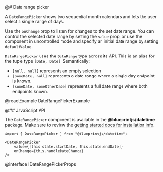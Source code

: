 @# Date range picker

A `DateRangePicker` shows two sequential month calendars and lets the user select a single range of
days.

Use the `onChange` prop to listen for changes to the set date range. You can control the selected
date range by setting the `value` prop, or use the component in uncontrolled mode and specify an
initial date range by setting `defaultValue`.

`DateRangePicker` uses the `DateRange` type across its API.
This is an alias for the tuple type `[Date, Date]`.
Semantically:
* `[null, null]` represents an empty selection
* `[someDate, null]` represents a date range where a single day endpoint is known.
* `[someDate, someOtherDate]` represents a full date range where both endpoints known.

@reactExample DateRangePickerExample

@## JavaScript API

The `DateRangePicker` component is available in the __@blueprintjs/datetime__ package.
Make sure to review the [getting started docs for installation info](#blueprint/getting-started).

```tsx
import { DateRangePicker } from "@blueprintjs/datetime";

<DateRangePicker
    value={[this.state.startDate, this.state.endDate]}
    onChange={this.handleDateChange}
/>
```

@interface IDateRangePickerProps
